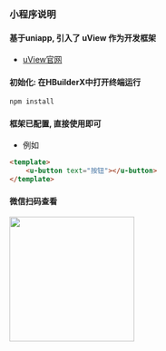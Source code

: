 ### 小程序说明

#### 基于uniapp, 引入了 uView 作为开发框架

- [uView官网](https://xuqu.gitee.io/components/intro.html)

#### 初始化: 在HBuilderX中打开终端运行

```bash
npm install
```

#### 框架已配置, 直接使用即可

- 例如

```html
<template>
	<u-button text="按钮"></u-button>
</template>
```

#### 微信扫码查看

<img src="https://uviewui.com/common/weixin_mini_qrcode.png" width="220" height="220" >

